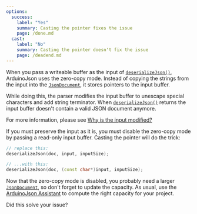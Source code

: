 ```yaml
---
options:
  success:
    label: "Yes"
    summary: Casting the pointer fixes the issue
    page: /done.md
  cast:
    label: "No"
    summary: Casting the pointer doesn't fix the issue
    page: /deadend.md
---
```


When you pass a writeable buffer as the input of [`deserializeJson()`](/v7/api/json/deserializejson/), ArduinoJson uses the zero-copy mode. Instead of copying the strings from the input into the [`JsonDocument`](/v7/api/jsondocument/), it stores pointers to the input buffer.

While doing this, the parser modifies the input buffer to unescape special characters and add string terminator.
When [`deserializeJson()`](/v7/api/json/deserializejson/) returns the input buffer doesn't contain a valid JSON document anymore.

For more information, please see [Why is the input modified?](/v7/issues/altered-input/)

If you must preserve the input as it is, you must disable the zero-copy mode by passing a read-only input buffer. Casting the pointer will do the trick:

```c++
// replace this:
deserializeJson(doc, input, inputSize);

// ...with this:
deserializeJson(doc, (const char*)input, inputSize);
```

Now that the zero-copy mode is disabled, you probably need a larger [`JsonDocument`](/v7/api/jsondocument/), so don't forget to update the capacity. As usual, use the [ArduinoJson Assistant](/v7/assistant/) to compute the right capacity for your project.

Did this solve your issue?
